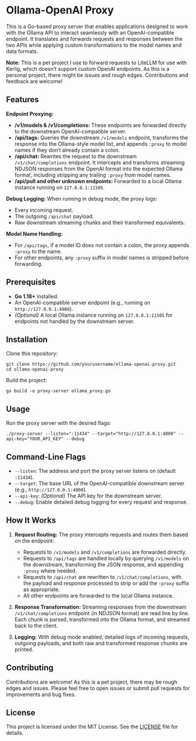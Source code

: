 # Ollama-OpenAI Proxy

This is a Go-based proxy server that enables applications designed to work with the Ollama API to interact seamlessly with an OpenAI-compatible endpoint. It translates and forwards requests and responses between the two APIs while applying custom transformations to the model names and data formats.

**Note:** This is a pet project I use to forward requests to LiteLLM for use with Kerlig, which doesn’t support custom OpenAI endpoints. As this is a personal project, there might be issues and rough edges. Contributions and feedback are welcome!

## Features

**Endpoint Proxying:**
- **/v1/models & /v1/completions:** These endpoints are forwarded directly to the downstream OpenAI-compatible server.
- **/api/tags:** Queries the downstream `/v1/models` endpoint, transforms the response into the Ollama-style model list, and appends `:proxy` to model names if they don’t already contain a colon.
- **/api/chat:** Rewrites the request to the downstream `/v1/chat/completions` endpoint. It intercepts and transforms streaming NDJSON responses from the OpenAI format into the expected Ollama format, including stripping any trailing `:proxy` from model names.
- **/api/pull and other unknown endpoints:** Forwarded to a local Ollama instance running on `127.0.0.1:11505`.

**Debug Logging:**
When running in debug mode, the proxy logs:
- Every incoming request.
- The outgoing `/api/chat` payload.
- Raw downstream streaming chunks and their transformed equivalents.

**Model Name Handling:**
- For `/api/tags`, if a model ID does not contain a colon, the proxy appends `:proxy` to the name.
- For other endpoints, any `:proxy` suffix in model names is stripped before forwarding.

## Prerequisites

- **Go 1.18+** installed.
- An OpenAI-compatible server endpoint (e.g., running on `http://127.0.0.1:4000`).
- *(Optional)* A local Ollama instance running on `127.0.0.1:11505` for endpoints not handled by the downstream server.

## Installation

Clone this repository:

```
git clone https://github.com/yourusername/ollama-openai-proxy.git
cd ollama-openai-proxy
```

Build the project:

```
go build -o proxy-server ollama_proxy.go
```

## Usage

Run the proxy server with the desired flags:

```
./proxy-server --listen=":11434" --target="http://127.0.0.1:4000" --api-key="YOUR_API_KEY" --debug
```

## Command-Line Flags

- `--listen`: The address and port the proxy server listens on (default `:11434`).
- `--target`: The base URL of the OpenAI-compatible downstream server (e.g., `http://127.0.0.1:4000`).
- `--api-key`: *(Optional)* The API key for the downstream server.
- `--debug`: Enable detailed debug logging for every request and response.

## How It Works

1. **Request Routing:**
   The proxy intercepts requests and routes them based on the endpoint:
   - Requests to `/v1/models` and `/v1/completions` are forwarded directly.
   - Requests to `/api/tags` are handled locally by querying `/v1/models` on the downstream, transforming the JSON response, and appending `:proxy` where needed.
   - Requests to `/api/chat` are rewritten to `/v1/chat/completions`, with the payload and response processed to strip or add the `:proxy` suffix as appropriate.
   - All other endpoints are forwarded to the local Ollama instance.

2. **Response Transformation:**
   Streaming responses from the downstream `/v1/chat/completions` endpoint (in NDJSON format) are read line by line. Each chunk is parsed, transformed into the Ollama format, and streamed back to the client.

3. **Logging:**
   With debug mode enabled, detailed logs of incoming requests, outgoing payloads, and both raw and transformed response chunks are printed.

## Contributing

Contributions are welcome! As this is a pet project, there may be rough edges and issues. Please feel free to open issues or submit pull requests for improvements and bug fixes.

## License

This project is licensed under the MIT License. See the [LICENSE](LICENSE) file for details.
